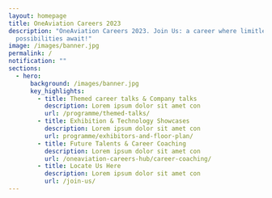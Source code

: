 ```yaml
---
layout: homepage
title: OneAviation Careers 2023
description: "OneAviation Careers 2023. Join Us: a career where limitless
  possibilities await!"
image: /images/banner.jpg
permalink: /
notification: ""
sections:
  - hero:
      background: /images/banner.jpg
      key_highlights:
        - title: Themed career talks & Company talks
          description: Lorem ipsum dolor sit amet con
          url: /programme/themed-talks/
        - title: Exhibition & Technology Showcases
          description: Lorem ipsum dolor sit amet con
          url: programme/exhibitors-and-floor-plan/
        - title: Future Talents & Career Coaching
          description: Lorem ipsum dolor sit amet con
          url: /oneaviation-careers-hub/career-coaching/
        - title: Locate Us Here
          description: Lorem ipsum dolor sit amet con
          url: /join-us/
---
```

